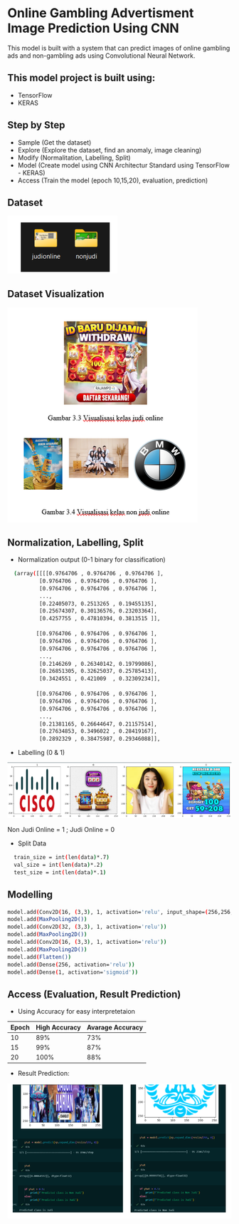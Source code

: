 
# Online Gambling Advertisment Image Prediction Using CNN

This model is built with a system that can predict images of online gambling ads and non-gambling ads using Convolutional Neural Network.


## This model project is built using:

- TensorFlow
- KERAS

## Step by Step

- Sample (Get the dataset)
- Explore (Explore the dataset, find an anomaly, image cleaning)
- Modify (Normalitation, Labelling, Split)
- Model (Create model using CNN Architectur Standard using TensorFlow - KERAS)
- Access (Train the model (epoch 10,15,20), evaluation, prediction)

## Dataset

![Screenshot](https://raw.githubusercontent.com/marssihsaan/model-cnn-deteksiiklanjudi/main/Screenshot%202024-07-15%20105510.png)

## Dataset Visualization

![Screenshot](https://raw.githubusercontent.com/marssihsaan/model-cnn-deteksiiklanjudi/main/Screenshot%202024-07-15%20110116.png)

## Normalization, Labelling, Split
- Normalization output (0-1 binary for classification)

```bash
  (array([[[[0.9764706 , 0.9764706 , 0.9764706 ],
          [0.9764706 , 0.9764706 , 0.9764706 ],
          [0.9764706 , 0.9764706 , 0.9764706 ],
          ...,
          [0.22405073, 0.2513265 , 0.19455135],
          [0.25674307, 0.30136576, 0.23203364],
          [0.4257755 , 0.47810394, 0.3813515 ]],
 
         [[0.9764706 , 0.9764706 , 0.9764706 ],
          [0.9764706 , 0.9764706 , 0.9764706 ],
          [0.9764706 , 0.9764706 , 0.9764706 ],
          ...,
          [0.2146269 , 0.26340142, 0.19799086],
          [0.26851305, 0.32625037, 0.25785413],
          [0.3424551 , 0.421009  , 0.32309234]],
 
         [[0.9764706 , 0.9764706 , 0.9764706 ],
          [0.9764706 , 0.9764706 , 0.9764706 ],
          [0.9764706 , 0.9764706 , 0.9764706 ],
          ...,
          [0.21381165, 0.26644647, 0.21157514],
          [0.27634853, 0.3496022 , 0.28419167],
          [0.2892329 , 0.38475987, 0.29346088]],
 ```
- Labelling (0 & 1)

![Screenshot](https://raw.githubusercontent.com/marssihsaan/model-cnn-deteksiiklanjudi/main/Screenshot%202024-06-04%20105944.png)

Non Judi Online = 1 ;
Judi Online = 0

- Split Data

```bash
  train_size = int(len(data)*.7)
  val_size = int(len(data)*.2)
  test_size = int(len(data)*.1)
 ```  

## Modelling

```bash
model.add(Conv2D(16, (3,3), 1, activation='relu', input_shape=(256,256,3)))
model.add(MaxPooling2D())
model.add(Conv2D(32, (3,3), 1, activation='relu'))
model.add(MaxPooling2D())
model.add(Conv2D(16, (3,3), 1, activation='relu'))
model.add(MaxPooling2D())
model.add(Flatten())
model.add(Dense(256, activation='relu'))
model.add(Dense(1, activation='sigmoid'))
 ```
## Access (Evaluation, Result Prediction)

- Using Accuracy for easy interpretetaion

| Epoch | High Accuracy     | Avarage Accuracy |
| :-------- | :------- | :---------------------|
| 10 | 89%  | 73% | 
|  15 | 99%  | 87% |
|  20 | 100% | 88% |

- Result Prediction:

![Screenshot](https://raw.githubusercontent.com/marssihsaan/model-cnn-deteksiiklanjudi/main/Screenshot%202024-06-05%20143428.png)
